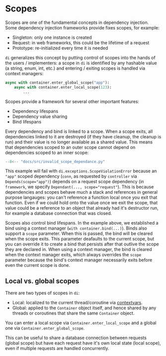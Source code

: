 # Scopes

Scopes are one of the fundamental concepts in dependency injection.
Some dependency injection frameworks provide fixes scopes, for example:

- Singleton: only one instance is created
- Request: in web frameworks, this could be the lifetime of a request
- Prototype: re-initialized every time it is needed

`di` generalizes this concept by putting control of scopes into the hands of the users / implementers: a scope in `di` is identified by any hashable value (a string, enum, int, etc.) and entering / exiting scopes is handled via context managers:

```python
async with container.enter_global_scope("app"):
    async with container.enter_local_scope(123):
        ...
```

Scopes provide a framework for several other important features:

- Dependency lifespans
- Dependency value sharing
- Bind lifespans

Every dependency and bind is linked to a scope.
When a scope exits, all dependencies linked to it are destroyed (if they have cleanup, the cleanup is run) and their value is no longer available as a shared value.
This means that dependencies scoped to an outer scope cannot depend on dependencies scoped to an inner scope:

```Python hl_lines="10 18"
--8<-- "docs/src/invalid_scope_dependance.py"
```

This example will fail with `di.exceptions.ScopeViolationError` because an `"app"` scoped dependency (`conn`, as requested by `controller` via `Depends(scope="app")`) depends on a request scope dependency (in `framework`, we specify `Dependant(..., scope="request"`).
This is because dependencies and scopes behave much a stack and references in general purpose langauges: you can't reference a function local once you exit that function.
Even if we could hold onto the value once we exit the scope, that value could be a reference to an object that already had it's destructor run, for example a database connection that was closed.

Scopes also control bind lifespans.
In the example above, we established a bind using a context manager (`with container.bind(...)`).
Binds also support a `scope` parameter.
When this is passed, the bind will be cleared when the scope exits.
This parameter deafaults to the current scope, but you can override it to create a bind that persists after that outlive the scope they are declared in.
When using a context manager, the bind is cleared when the context manager exits, which always overrides the `scope` parameter because the bind's context manager necessarily exits before even the current scope is done.

## Local vs. global scopes

There are two types of scopes in `di`:

- Local: localized to the current thread/coroutine via [contextvars].
- Global: applied to the `Container` object itself, and hence shared by any threads or coroutines that share the same `Container` object.

You can enter a local scope via `Container.enter_local_scope` and a global one via `Container.enter_global_scope`.

This can be useful to share a database connection between requests (global scope) but have each request have it's own local state (local scope), even if multiple requests are handled concurrently.

[contextvars]: https://docs.python.org/3/library/contextvars.html
